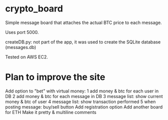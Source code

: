 # crypto_board
Simple message board that attaches the actual BTC price to each message.

Uses port 5000.

createDB.py: not part of the app, it was used to create the SQLite database (messages.db)

Tested on AWS EC2.

# Plan to improve the site

Add option to "bet" with virtual money:
	1 add money & btc for each user in DB
	2 add money & btc for each message in DB
	3 message list: show current money & btc of user
	4 message list: show transaction performed
	5 when posting message: buy/sell button
Add registration option
Add another board for ETH
Make it pretty & multiline comments
